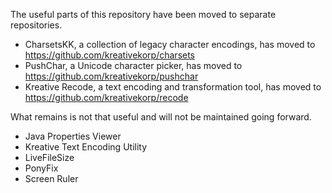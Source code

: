 The useful parts of this repository have been moved to separate repositories.

 * CharsetsKK, a collection of legacy character encodings, has moved to https://github.com/kreativekorp/charsets
 * PushChar, a Unicode character picker, has moved to https://github.com/kreativekorp/pushchar
 * Kreative Recode, a text encoding and transformation tool, has moved to https://github.com/kreativekorp/recode

What remains is not that useful and will not be maintained going forward.

 * Java Properties Viewer
 * Kreative Text Encoding Utility
 * LiveFileSize
 * PonyFix
 * Screen Ruler
